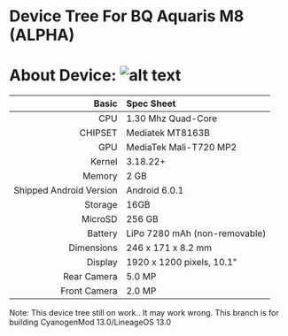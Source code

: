 Device Tree For BQ Aquaris M8 (ALPHA)
=================================================
About Device:
![alt text](http://i1.wp.com/www.blogtecnologia.es/wp-content/uploads/2017/02/bq.jpg)
=====================================
Basic   | Spec Sheet
-------:|:-------------------------
CPU     | 1.30 Mhz Quad-Core 
CHIPSET | Mediatek MT8163B
GPU     | MediaTek Mali-T720 MP2
Kernel  | 3.18.22+
Memory  | 2 GB
Shipped Android Version | Android 6.0.1
Storage | 16GB
MicroSD | 256 GB
Battery | LiPo 7280 mAh (non-removable)
Dimensions | 246 x 171 x 8.2 mm
Display | 1920 x 1200 pixels, 10.1"
Rear Camera  | 5.0 MP
Front Camera | 2.0 MP

Note: This device tree still on work.. It may work wrong.
This branch is for building CyanogenMod 13.0/LineageOS 13.0
